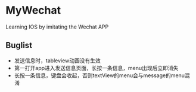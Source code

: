 # MyWechat
Learning IOS by imitating the Wechat APP

## Buglist
- 发送信息时，tableview动画没有生效
- 第一打开app进入发送信息页面，长按一条信息，menu出现后立即消失
- 长按一条信息，键盘会收起，否则textView的menu会与message的menu混淆
